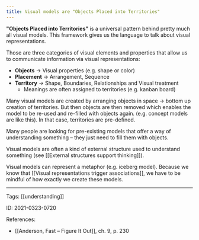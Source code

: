 ```yaml
---
title: Visual models are "Objects Placed into Territories"
---
```


**"Objects Placed into Territories"** is a universal pattern behind pretty much all visual models.
This framework gives us the language to talk about visual representations.

Those are three categories of visual elements and properties that allow us to communicate information via visual representations:
- **Objects** -> Visual properties (e.g. shape or color)
- **Placement** -> Arrangement, Sequence
- **Territory** -> Shape, Boundaries, Relationships and Visual treatment
	- Meanings are often assigned to territories (e.g. kanban board)

Many visual models are created by arranging objects in space -> bottom up creation of territories. But then objects are then removed which enables the model to be re-used and re-filled with objects again. (e.g. concept models are like this). In that case, territories are pre-defined.

Many people are looking for pre-existing models that offer a way of understanding something – they just need to fill them with objects.

Visual models are often a kind of external structure used to understand something (see [[External structures support thinking]]).

Visual models can represent a metaphor (e.g. iceberg model). Because we know that [[Visual representations trigger associations]], we have to be mindful of how exactly we create these models.

---

Tags: [[understanding]]

ID: 2021-0323-0720

References:
- [[Anderson, Fast – Figure It Out]], ch. 9, p. 230